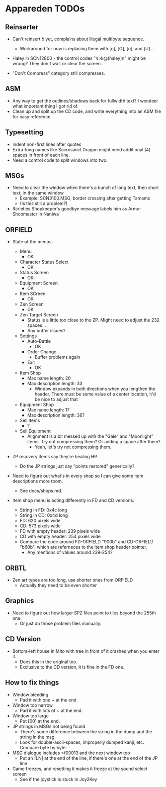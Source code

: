 # Appareden TODOs

## Reinserter
* Can't reinsert ō yet, complains about illegal multibyte sequence.
	* Workaround for now is replacing them with [o], [O], [u], and [U]...

* Haley in SCN12800 - the control codes "n>k@(haley)n" might be wrong? They don't wait or clear the screen.

* "Don't Compress" category still compresses.

## ASM
* Any way to get the outlines/shadows back for fullwidth text? I wondeer what important thing I got rid of.
* Clean up and split up the CD code, and write everything into an ASM file for easy reference.

## Typesetting
* Indent non-first lines after quotes
* Extra-long names like Sacrosanct Dragon might need additional (4) spaces in front of each line.
* Need a control code to split windows into two.

## MSGs
* Need to clear the window when there's a bunch of long text, then short text, in the same window
	* Example: SCN3100.MSG, border crossing after getting Tamamo
	* (Is this still a problem?)
* Rarieties Shopkeeper's goodbye message labels him as Armor Shopmaster in Naniwa

## ORFIELD
* State of the menus:
	* Menu
		* OK
	* Character Status Select
		* OK
	* Status Screen
		* OK
	* Equipment Screen
		* OK
	* Item SCreen
		* OK
	* Zen Screen
		* OK
	* Zen Target Screen
		* Status is a little too close to the ZP. Might need to adjust the 232 spaces...
		* Any buffer issues?
	* Settings
		* Auto-Battle
			* OK
		* Order Change
			* Buffer problems again
		* Exit
			* OK
	* Item Shop
		* Max name length: 20
		* Max description length: 33
			* Window expands in both directions when you lengthen the header. There must be some value of a center location, it'd be nice to adjust that
	* Equipment Shop
		* Max name length: 17
		* Max description length: 36?
	* Sell Items
		* ?
	* Sell Equipment
		* Alignment is a bit messed up with the "Gale" and "Moonlight" items. Try not compressing them? Or adding a space after them?
			* Yeah, let's try not compressing them.

* ZP recovery items say they're healing HP.
	* Do the JP strings just say "points restored" generically?

* Need to figure out what's in every shop so I can give some item descriptions more room.
	* See docs/shops.md.

* Item shop menu is acting differently in FD and CD versions.
	* String in FD: 0x4c long
	* String in CD: 0x4d long
	* FD: 620 pixels wide
	* CD: 573 pixels wide
	* FD with empty header: 239 pixels wide
	* CD with empty header: 254 pixels wide
	* Compare the code around FD-ORFIELD "900b" and CD-ORFIELD "b60b", which are referneces to the item shop header pointer.
		* Any mentions of values around 239-254?

## ORBTL
* Zen art types are too long, use shorter ones from ORFIELD
	* Actually they need to be even shorter

## Graphics
* Need to figure out how larger SPZ files point to tiles beyond the 255th one.
	* Or just do those problem files manually.

## CD Version
* Bottom-left house in Mito with tree in front of it crashes when you enter it.
	* Does this in the original too.
	* Exclusive to the CD version, it is fine in the FD one.

## How to fix things
* Window bleeding
	* Pad it with one ~ at the end.
* Window too narrow
	* Pad it with lots of ~ at the end.
* Window too large
	* Put [00] at the end.
* JP strings in MSGs not being found
	* There's some difference between the string in the dump and the string in the msg.
	* Look for double-ascii-spaces, improperly dumped kanji, etc. Compare byte by byte.
* MSG dialogue includes >f00013 and the next window too
	* Put an [LN] at the end of the line, if there's one at the end of the JP line
* Game freezes, and resetting it makes it freeze at the sound select screen
	* See if the joystick is stuck in Joy2Key